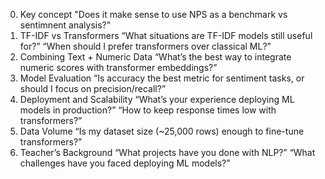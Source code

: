 0. Key concept
"Does it make sense to use NPS as a benchmark vs sentimnent analysis?"
1. TF-IDF vs Transformers
“What situations are TF-IDF models still useful for?”
“When should I prefer transformers over classical ML?”
2. Combining Text + Numeric Data
“What’s the best way to integrate numeric scores with transformer embeddings?”
3. Model Evaluation
“Is accuracy the best metric for sentiment tasks, or should I focus on precision/recall?”
4. Deployment and Scalability
“What’s your experience deploying ML models in production?”
“How to keep response times low with transformers?”
5. Data Volume
“Is my dataset size (~25,000 rows) enough to fine-tune transformers?”
6. Teacher’s Background
“What projects have you done with NLP?”
“What challenges have you faced deploying ML models?”
